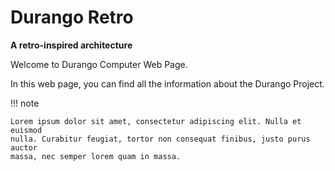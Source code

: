 # Durango Retro

**A retro-inspired architecture**

Welcome to Durango Computer Web Page.

In this web page, you can find all the information about the Durango Project.


!!! note

    Lorem ipsum dolor sit amet, consectetur adipiscing elit. Nulla et euismod
    nulla. Curabitur feugiat, tortor non consequat finibus, justo purus auctor
    massa, nec semper lorem quam in massa.